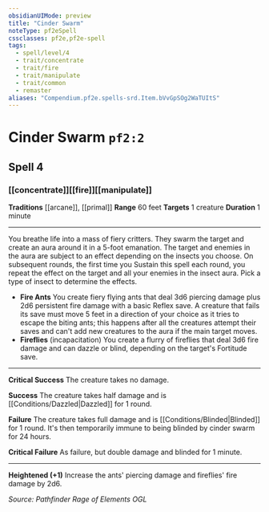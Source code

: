 ```yaml
---
obsidianUIMode: preview
title: "Cinder Swarm"
noteType: pf2eSpell
cssclasses: pf2e,pf2e-spell
tags:
  - spell/level/4
  - trait/concentrate
  - trait/fire
  - trait/manipulate
  - trait/common
  - remaster
aliases: "Compendium.pf2e.spells-srd.Item.bVvGpSOg2WaTUItS" 
---
```

# Cinder Swarm  `pf2:2`  
## Spell 4
### [[concentrate]][[fire]][[manipulate]]
**Traditions** [[arcane]], [[primal]]
**Range** 60 feet
**Targets** 1 creature
**Duration** 1 minute
* * * 
You breathe life into a mass of fiery critters. They swarm the target and create an aura around it in a 5-foot emanation. The target and enemies in the aura are subject to an effect depending on the insects you choose. On subsequent rounds, the first time you Sustain this spell each round, you repeat the effect on the target and all your enemies in the insect aura. Pick a type of insect to determine the effects.

*   **Fire Ants** You create fiery flying ants that deal 3d6 piercing damage plus 2d6 persistent fire damage with a basic Reflex save. A creature that fails its save must move 5 feet in a direction of your choice as it tries to escape the biting ants; this happens after all the creatures attempt their saves and can't add new creatures to the aura if the main target moves.
*   **Fireflies** (incapacitation) You create a flurry of fireflies that deal 3d6 fire damage and can dazzle or blind, depending on the target's Fortitude save.

* * *

**Critical Success** The creature takes no damage.

**Success** The creature takes half damage and is [[Conditions/Dazzled|Dazzled]] for 1 round.

**Failure** The creature takes full damage and is [[Conditions/Blinded|Blinded]] for 1 round. It's then temporarily immune to being blinded by cinder swarm for 24 hours.

**Critical Failure** As failure, but double damage and blinded for 1 minute.

* * *

**Heightened (+1)** Increase the ants' piercing damage and fireflies' fire damage by 2d6.

*Source: Pathfinder Rage of Elements*
*OGL*